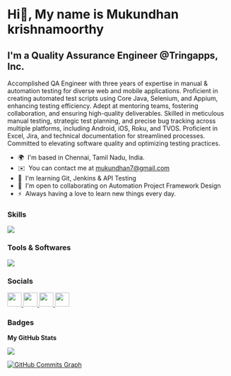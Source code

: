 Hi👋, My name is Mukundhan krishnamoorthy
================================================================================================================================================

I'm a Quality Assurance Engineer @Tringapps, Inc.
-------------------------------------------

Accomplished QA Engineer with three years of expertise in manual & automation testing for diverse web and mobile applications. Proficient in creating automated test scripts using Core Java, Selenium, and Appium, enhancing testing efficiency. Adept at mentoring teams, fostering collaboration, and ensuring high-quality deliverables. Skilled in meticulous manual testing, strategic test planning, and precise bug tracking across multiple platforms, including Android, iOS, Roku, and TVOS. Proficient in Excel, Jira, and technical documentation for streamlined processes. Committed to elevating software quality and optimizing testing practices.

* 🌍  I'm based in Chennai, Tamil Nadu, India.
* ✉️  You can contact me at [mukundhan7@gmail.com](mailto:mukundhan7@gmail.com)
* 🧠  I'm learning Git, Jenkins & API Testing
* 🤝  I'm open to collaborating on Automation Project Framework Design
* ⚡  Always having a love to learn new things every day.

### Skills
<p align="left">
  <a href="https://skillicons.dev">
    <img src="https://skillicons.dev/icons?i=java,selenium,gherkin,maven,git"/>
  </a>
</p>

### Tools & Softwares
<p align="left">
  <a href="https://skillicons.dev">
    <img src="https://skillicons.dev/icons?i=github,eclipse,idea,androidstudio,nodejs,vscode,wordpress"/>
  </a>
</p>

### Socials
<p align="left"> 
  <a href="https://www.github.com/MukundhanTringapps" target="_blank" rel="noreferrer"> 
    <picture> 
      <source media="(prefers-color-scheme: dark)" srcset="https://raw.githubusercontent.com/danielcranney/readme-generator/main/public/icons/socials/github-dark.svg" /> 
      <source media="(prefers-color-scheme: light)" srcset="https://raw.githubusercontent.com/danielcranney/readme-generator/main/public/icons/socials/github.svg" /> 
      <img src="https://raw.githubusercontent.com/danielcranney/readme-generator/main/public/icons/socials/github.svg" width="32" height="32" /> 
    </picture> 
  </a> 
  
  <a href="https://www.instagram.com/mukundhan_k" target="_blank" rel="noreferrer"> 
    <picture> <source media="(prefers-color-scheme: dark)" srcset="undefined" /> 
      <source media="(prefers-color-scheme: light)" srcset="https://raw.githubusercontent.com/danielcranney/readme-generator/main/public/icons/socials/instagram.svg" /> 
      <img src="https://raw.githubusercontent.com/danielcranney/readme-generator/main/public/icons/socials/instagram.svg" width="32" height="32" /> 
    </picture> 
  </a> 
  
  <a href="https://www.linkedin.com/in/mukundhank/" target="_blank" rel="noreferrer"> 
    <picture> 
      <source media="(prefers-color-scheme: dark)" srcset="https://raw.githubusercontent.com/danielcranney/readme-generator/main/public/icons/socials/linkedin-dark.svg" /> 
      <source media="(prefers-color-scheme: light)" srcset="https://raw.githubusercontent.com/danielcranney/readme-generator/main/public/icons/socials/linkedin.svg" /> 
      <img src="https://raw.githubusercontent.com/danielcranney/readme-generator/main/public/icons/socials/linkedin.svg" width="32" height="32" />
    </picture> 
  </a>
  
  <a href="https://www.x.com/hyphenorx" target="_blank" rel="noreferrer"> 
    <picture> 
      <source media="(prefers-color-scheme: dark)" srcset="https://raw.githubusercontent.com/danielcranney/readme-generator/main/public/icons/socials/twitter-dark.svg" /> 
      <source media="(prefers-color-scheme: light)" srcset="https://raw.githubusercontent.com/danielcranney/readme-generator/main/public/icons/socials/twitter.svg" /> 
      <img src="https://raw.githubusercontent.com/danielcranney/readme-generator/main/public/icons/socials/twitter.svg" width="32" height="32" /> 
    </picture> 
  </a>
  </p>

### Badges

<b>My GitHub Stats</b>

<a href="http://www.github.com/MukundhanTringapps"><img src="https://github-readme-streak-stats.herokuapp.com/?user=MukundhanTringapps&stroke=ffffff&background=1c1917&ring=14b8a6&fire=14b8a6&currStreakNum=ffffff&currStreakLabel=14b8a6&sideNums=ffffff&sideLabels=ffffff&dates=ffffff&hide_border=true" /></a>

<a href="http://www.github.com/MukundhanTringapps"><img src="https://github-readme-activity-graph.cyclic.app/graph?username=MukundhanTringapps&bg_color=1c1917&color=ffffff&line=22c55e&point=ffffff&area_color=1c1917&area=true&hide_border=true&custom_title=GitHub%20Commits%20Graph" alt="GitHub Commits Graph" /></a>

